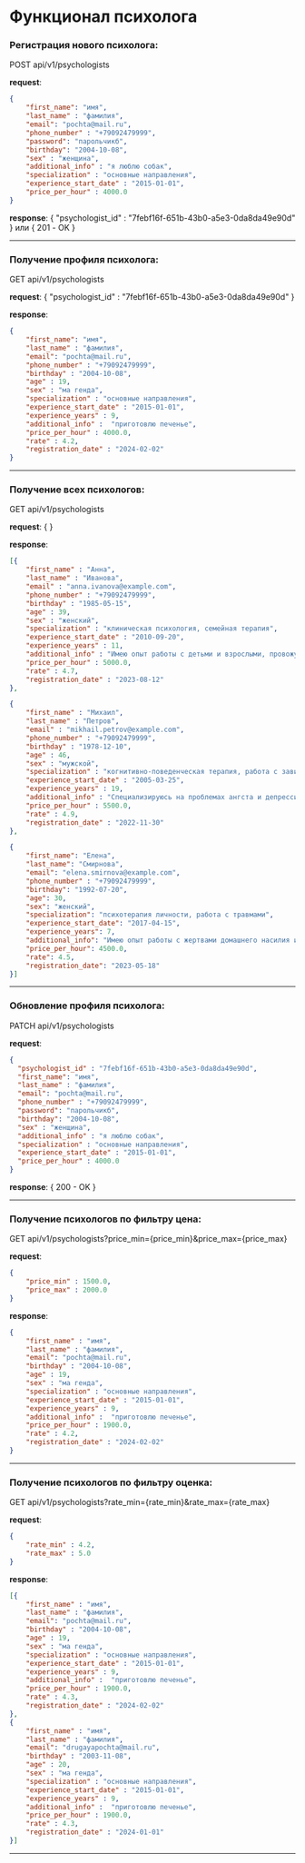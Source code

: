 ﻿# Функционал психолога

### Регистрация нового психолога:

POST api/v1/psychologists

**request**:
```json
{
    "first_name": "имя",
    "last_name" : "фамилия",
    "email": "pochta@mail.ru",
    "phone_number" : "+79092479999",
    "password": "парольчикб",
    "birthday": "2004-10-08", 
    "sex" : "женщина",
    "additional_info" : "я люблю собак",
    "specialization" : "основные направления",
    "experience_start_date" : "2015-01-01",
    "price_per_hour" : 4000.0
}
```

**response**: { "psychologist_id" : "7febf16f-651b-43b0-a5e3-0da8da49e90d" } или { 201 - OK } 

---

### Получение профиля психолога:

GET api/v1/psychologists

**request**: { "psychologist_id" : "7febf16f-651b-43b0-a5e3-0da8da49e90d" }

**response**:
```json
{
    "first_name": "имя",
    "last_name" : "фамилия",
    "email": "pochta@mail.ru",
    "phone_number" : "+79092479999",
    "birthday" : "2004-10-08",
    "age" : 19,
    "sex" : "ма генда",
    "specialization" : "основные направления",
    "experience_start_date" : "2015-01-01",
    "experience_years" : 9,
    "additional_info" :  "приготовлю печенье",
    "price_per_hour" : 4000.0,
    "rate" : 4.2,
    "registration_date" : "2024-02-02"
}
```

---

### Получение всех психологов:

GET api/v1/psychologists

**request**: { }

**response**:
```json
[{
    "first_name" : "Анна",
    "last_name" : "Иванова",
    "email" : "anna.ivanova@example.com",
    "phone_number" : "+79092479999",
    "birthday" : "1985-05-15",
    "age" : 39,
    "sex" : "женский",
    "specialization" : "клиническая психология, семейная терапия",
    "experience_start_date" : "2010-09-20",
    "experience_years" : 11,
    "additional_info" : "Имею опыт работы с детьми и взрослыми, провожу индивидуальные и групповые сеансы",
    "price_per_hour" : 5000.0,
    "rate" : 4.7,
    "registration_date" : "2023-08-12"
},

{
    "first_name" : "Михаил",
    "last_name" : "Петров",
    "email" : "mikhail.petrov@example.com",
    "phone_number" : "+79092479999",
    "birthday" : "1978-12-10",
    "age" : 46,
    "sex" : "мужской",
    "specialization" : "когнитивно-поведенческая терапия, работа с зависимостями",
    "experience_start_date" : "2005-03-25",
    "experience_years" : 19,
    "additional_info" : "Специализируюсь на проблемах ангста и депрессии",
    "price_per_hour" : 5500.0,
    "rate" : 4.9,
    "registration_date" : "2022-11-30"
},

{
    "first_name": "Елена",
    "last_name": "Смирнова",
    "email": "elena.smirnova@example.com",
    "phone_number" : "+79092479999",
    "birthday": "1992-07-20",
    "age": 30,
    "sex": "женский",
    "specialization": "психотерапия личности, работа с травмами",
    "experience_start_date": "2017-04-15",
    "experience_years": 7,
    "additional_info": "Имею опыт работы с жертвами домашнего насилия и людьми с психическими расстройствами",
    "price_per_hour": 4500.0,
    "rate": 4.5,
    "registration_date": "2023-05-18"
}]
```

---

### Обновление профиля психолога:

PATCH api/v1/psychologists

**request**: 
```json
{
  "psychologist_id" : "7febf16f-651b-43b0-a5e3-0da8da49e90d",
  "first_name": "имя",
  "last_name" : "фамилия",
  "email": "pochta@mail.ru",
  "phone_number" : "+79092479999",
  "password": "парольчикб",
  "birthday": "2004-10-08",
  "sex" : "женщина",
  "additional_info" : "я люблю собак",
  "specialization" : "основные направления",
  "experience_start_date" : "2015-01-01",
  "price_per_hour" : 4000.0
}
```
**response**: { 200 - OK }

---

### Получение психологов по фильтру цена:

GET api/v1/psychologists?price_min={price_min}&price_max={price_max}

**request**:
```json
{
    "price_min" : 1500.0,
    "price_max" : 2000.0
}
```

**response**:
```json
{
    "first_name" : "имя",
    "last_name" : "фамилия",
    "email": "pochta@mail.ru",
    "birthday" : "2004-10-08",
    "age" : 19,
    "sex" : "ма генда",
    "specialization" : "основные направления",
    "experience_start_date" : "2015-01-01",
    "experience_years" : 9,
    "additional_info" :  "приготовлю печенье",
    "price_per_hour" : 1900.0,
    "rate" : 4.2,
    "registration_date" : "2024-02-02"
}
```

---

### Получение психологов по фильтру оценка:

GET api/v1/psychologists?rate_min={rate_min}&rate_max={rate_max}

**request**:
```json
{
    "rate_min" : 4.2,
    "rate_max" : 5.0
}
```

**response**:
```json
[{
    "first_name" : "имя",
    "last_name" : "фамилия",
    "email": "pochta@mail.ru",
    "birthday" : "2004-10-08",
    "age" : 19,
    "sex" : "ма генда",
    "specialization" : "основные направления",
    "experience_start_date" : "2015-01-01",
    "experience_years" : 9,
    "additional_info" :  "приготовлю печенье",
    "price_per_hour" : 1900.0,
    "rate" : 4.3,
    "registration_date" : "2024-02-02"
},
{
    "first_name" : "имя",
    "last_name" : "фамилия",
    "email": "drugayapochta@mail.ru",
    "birthday" : "2003-11-08",
    "age" : 20,
    "sex" : "ма генда",
    "specialization" : "основные направления",
    "experience_start_date" : "2015-01-01",
    "experience_years" : 9,
    "additional_info" :  "приготовлю печенье",
    "price_per_hour" : 1900.0,
    "rate" : 4.3,
    "registration_date" : "2024-01-01"
}]
```

---

